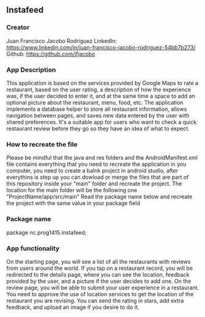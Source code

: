 ## Instafeed
### Creator
Juan Francisco Jacobo Rodriguez
LinkedIn: https://www.linkedin.com/in/juan-francisco-jacobo-rodriguez-54bb7b273/
Github: https://github.com/jfjacobo
### App Description
This application is based on the services provided by Google Maps to rate a restaurant, based on the user rating, a description of how the experience was, if the user decided to enter it, and at the same time a space to add an optional picture about the restaurant, menu, food, etc.
The application implements a database helper to store all restaurant information, allows navigation between pages, and saves new data entered by the user with shared preferences. It's a suitable app for users who want to check a quick restaurant review before they go so they have an idea of what to expect.
### How to recreate the file
Please be mindful that the java and res folders and the AndroidManifest.xml file contains everything that you need to recreate the application in you computer, you need to create a balnk project in android studio, after everythins is step up you can dowload or merge the files that are part of this repository inside your "main" folder and recreate the project.
The location for the main folder will be the following one "ProjectName/app/src/main"
Read the package name below and recreate the project with the same value in your package field
### Package name
package nc.prog1415.instafeed;
### App functionality
On the starting page, you will see a list of all the restaurants with reviews from users around the world. If you tap on a restaurant record, you will be redirected to the details page, where you can see the location, feedback provided by the user, and a picture if the user decides to add one.
On the review page, you will be able to submit your user experience in a restaurant. You need to approve the use of location services to get the location of the restaurant you are revising. You can send the rating in stars, add extra feedback, and upload an image if you desire to do it.

